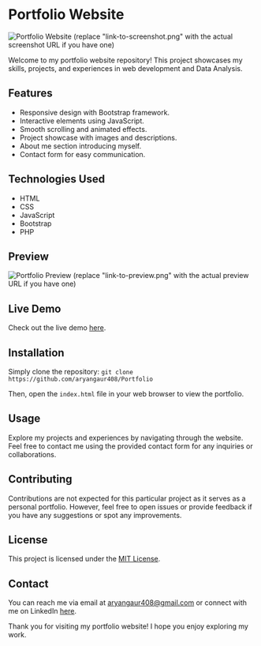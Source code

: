# Portfolio Website

![Portfolio Website](link-to-screenshot.png) (replace "link-to-screenshot.png" with the actual screenshot URL if you have one)

Welcome to my portfolio website repository! This project showcases my skills, projects, and experiences in web development and Data Analysis.

## Features

- Responsive design with Bootstrap framework.
- Interactive elements using JavaScript.
- Smooth scrolling and animated effects.
- Project showcase with images and descriptions.
- About me section introducing myself.
- Contact form for easy communication.

## Technologies Used

- HTML
- CSS
- JavaScript
- Bootstrap
- PHP

## Preview

![Portfolio Preview](link-to-preview.png) (replace "link-to-preview.png" with the actual preview URL if you have one)

## Live Demo

Check out the live demo [here](https://prtfoilo.netlify.app/).

## Installation

Simply clone the repository:  `git clone https://github.com/aryangaur408/Portfolio`

Then, open the `index.html` file in your web browser to view the portfolio.

## Usage

Explore my projects and experiences by navigating through the website. Feel free to contact me using the provided contact form for any inquiries or collaborations.

## Contributing

Contributions are not expected for this particular project as it serves as a personal portfolio. However, feel free to open issues or provide feedback if you have any suggestions or spot any improvements.

## License

This project is licensed under the [MIT License](LICENSE).

## Contact

You can reach me via email at aryangaur408@gmail.com or connect with me on LinkedIn [here](https://www.linkedin.com/in/aryan-singh-gaur-91a539237).

Thank you for visiting my portfolio website! I hope you enjoy exploring my work.
